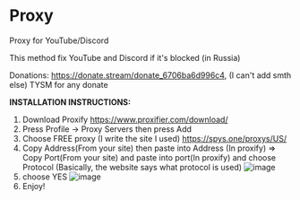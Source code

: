 # Proxy
Proxy for YouTube/Discord

This method fix YouTube and Discord if it's blocked (in Russia)

Donations:
https://donate.stream/donate_6706ba6d996c4,
(I can't add smth else)
TYSM for any donate

**INSTALLATION INSTRUCTIONS:**

1. Download Proxify
https://www.proxifier.com/download/
2. Press Profile -> Proxy Servers then press Add 
3. Choose FREE proxy (I write the site I used)
https://spys.one/proxys/US/
4. Copy Address(From your site) then paste into Address (In proxify) => Copy Port(From your site) and paste into port(In proxify) and choose Protocol (Basically, the website says what protocol is used)
![image](https://github.com/user-attachments/assets/16050c09-0293-43dc-bfde-4095972ff188)
5. choose YES
![image](https://github.com/user-attachments/assets/d56ef309-06c0-4d21-a5ca-72cd8437381c)
6. Enjoy!



